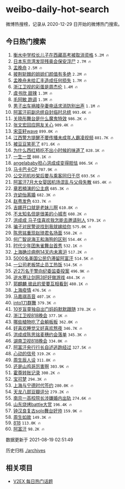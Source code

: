 # weibo-daily-hot-search

微博热搜榜，记录从 2020-12-29 日开始的微博热门搜索。

## 今日热门搜索

<!-- BEGIN -->

1. [衡水中学校长儿子在西藏高考被取消资格](https://s.weibo.com/weibo?q=%23%E8%A1%A1%E6%B0%B4%E4%B8%AD%E5%AD%A6%E6%A0%A1%E9%95%BF%E5%84%BF%E5%AD%90%E5%9C%A8%E8%A5%BF%E8%97%8F%E9%AB%98%E8%80%83%E8%A2%AB%E5%8F%96%E6%B6%88%E8%B5%84%E6%A0%BC%23&Refer=top) `5.2M 🔥`
1. [日本东京湾发现残奥会保安浮尸](https://s.weibo.com/weibo?q=%23%E6%97%A5%E6%9C%AC%E4%B8%9C%E4%BA%AC%E6%B9%BE%E5%8F%91%E7%8E%B0%E6%AE%8B%E5%A5%A5%E4%BC%9A%E4%BF%9D%E5%AE%89%E6%B5%AE%E5%B0%B8%23&Refer=top) `2.7M 🔥`
1. [孟晚舟](https://s.weibo.com/weibo?q=%E5%AD%9F%E6%99%9A%E8%88%9F&Refer=top) `2.5M 🔥`
1. [披荆斩棘的姐姐们颜值有多绝](https://s.weibo.com/weibo?q=%23%E6%8A%AB%E8%8D%86%E6%96%A9%E6%A3%98%E7%9A%84%E5%A7%90%E5%A7%90%E4%BB%AC%E9%A2%9C%E5%80%BC%E6%9C%89%E5%A4%9A%E7%BB%9D%23&Refer=top) `2.2M 🔥`
1. [孟晚舟未给汇丰造成任何损失](https://s.weibo.com/weibo?q=%23%E5%AD%9F%E6%99%9A%E8%88%9F%E6%9C%AA%E7%BB%99%E6%B1%87%E4%B8%B0%E9%80%A0%E6%88%90%E4%BB%BB%E4%BD%95%E6%8D%9F%E5%A4%B1%23&Refer=top) `1.7M 🔥`
1. [浙江卫视的彩蛋是周杰伦](https://s.weibo.com/weibo?q=%E6%B5%99%E6%B1%9F%E5%8D%AB%E8%A7%86%E7%9A%84%E5%BD%A9%E8%9B%8B%E6%98%AF%E5%91%A8%E6%9D%B0%E4%BC%A6&Refer=top) `1.4M 🔥`
1. [虞书欣 甜辣](https://s.weibo.com/weibo?q=%E8%99%9E%E4%B9%A6%E6%AC%A3%20%E7%94%9C%E8%BE%A3&Refer=top) `1.3M 🔥`
1. [毛阿敏 跑调](https://s.weibo.com/weibo?q=%E6%AF%9B%E9%98%BF%E6%95%8F%20%E8%B7%91%E8%B0%83&Refer=top) `1.3M 🔥`
1. [男子出车祸接孕妻电话求消防别出声](https://s.weibo.com/weibo?q=%23%E7%94%B7%E5%AD%90%E5%87%BA%E8%BD%A6%E7%A5%B8%E6%8E%A5%E5%AD%95%E5%A6%BB%E7%94%B5%E8%AF%9D%E6%B1%82%E6%B6%88%E9%98%B2%E5%88%AB%E5%87%BA%E5%A3%B0%23&Refer=top) `1.1M 🔥`
1. [阿富汗前副总统自封临时总统](https://s.weibo.com/weibo?q=%23%E9%98%BF%E5%AF%8C%E6%B1%97%E5%89%8D%E5%89%AF%E6%80%BB%E7%BB%9F%E8%87%AA%E5%B0%81%E4%B8%B4%E6%97%B6%E6%80%BB%E7%BB%9F%23&Refer=top) `993.4K 🔥`
1. [关晓彤舞台是什么魔鬼特效](https://s.weibo.com/weibo?q=%E5%85%B3%E6%99%93%E5%BD%A4%E8%88%9E%E5%8F%B0%E6%98%AF%E4%BB%80%E4%B9%88%E9%AD%94%E9%AC%BC%E7%89%B9%E6%95%88&Refer=top) `986.2K 🔥`
1. [张文宏回应网友关心](https://s.weibo.com/weibo?q=%23%E5%BC%A0%E6%96%87%E5%AE%8F%E5%9B%9E%E5%BA%94%E7%BD%91%E5%8F%8B%E5%85%B3%E5%BF%83%23&Refer=top) `909.4K 🔥`
1. [宋亚轩wave](https://s.weibo.com/weibo?q=%E5%AE%8B%E4%BA%9A%E8%BD%A9wave&Refer=top) `899.0K 🔥`
1. [江西警方提醒不要传播未成年人霸凌视频](https://s.weibo.com/weibo?q=%23%E6%B1%9F%E8%A5%BF%E8%AD%A6%E6%96%B9%E6%8F%90%E9%86%92%E4%B8%8D%E8%A6%81%E4%BC%A0%E6%92%AD%E6%9C%AA%E6%88%90%E5%B9%B4%E4%BA%BA%E9%9C%B8%E5%87%8C%E8%A7%86%E9%A2%91%23&Refer=top) `881.7K 🔥`
1. [被豆豆笑死了](https://s.weibo.com/weibo?q=%E8%A2%AB%E8%B1%86%E8%B1%86%E7%AC%91%E6%AD%BB%E4%BA%86&Refer=top) `871.6K 🔥`
1. [为什么西红柿吃不出小时候的味道了](https://s.weibo.com/weibo?q=%23%E4%B8%BA%E4%BB%80%E4%B9%88%E8%A5%BF%E7%BA%A2%E6%9F%BF%E5%90%83%E4%B8%8D%E5%87%BA%E5%B0%8F%E6%97%B6%E5%80%99%E7%9A%84%E5%91%B3%E9%81%93%E4%BA%86%23&Refer=top) `828.1K 🔥`
1. [一生一世](https://s.weibo.com/weibo?q=%E4%B8%80%E7%94%9F%E4%B8%80%E4%B8%96&Refer=top) `808.1K 🔥`
1. [angelababy担心洪成成变得胆怯](https://s.weibo.com/weibo?q=%23angelababy%E6%8B%85%E5%BF%83%E6%B4%AA%E6%88%90%E6%88%90%E5%8F%98%E5%BE%97%E8%83%86%E6%80%AF%23&Refer=top) `806.5K 🔥`
1. [马卡巴卡CP](https://s.weibo.com/weibo?q=%E9%A9%AC%E5%8D%A1%E5%B7%B4%E5%8D%A1CP&Refer=top) `707.9K 🔥`
1. [公交司机吵架后要与乘客同归于尽](https://s.weibo.com/weibo?q=%23%E5%85%AC%E4%BA%A4%E5%8F%B8%E6%9C%BA%E5%90%B5%E6%9E%B6%E5%90%8E%E8%A6%81%E4%B8%8E%E4%B9%98%E5%AE%A2%E5%90%8C%E5%BD%92%E4%BA%8E%E5%B0%BD%23&Refer=top) `693.5K 🔥`
1. [阿富汗7月大女婴因机场混乱与父母失散](https://s.weibo.com/weibo?q=%23%E9%98%BF%E5%AF%8C%E6%B1%977%E6%9C%88%E5%A4%A7%E5%A5%B3%E5%A9%B4%E5%9B%A0%E6%9C%BA%E5%9C%BA%E6%B7%B7%E4%B9%B1%E4%B8%8E%E7%88%B6%E6%AF%8D%E5%A4%B1%E6%95%A3%23&Refer=top) `685.4K 🔥`
1. [章若楠演的公主病](https://s.weibo.com/weibo?q=%23%E7%AB%A0%E8%8B%A5%E6%A5%A0%E6%BC%94%E7%9A%84%E5%85%AC%E4%B8%BB%E7%97%85%23&Refer=top) `685.3K 🔥`
1. [许幼怡离婚](https://s.weibo.com/weibo?q=%23%E8%AE%B8%E5%B9%BC%E6%80%A1%E7%A6%BB%E5%A9%9A%23&Refer=top) `682.3K 🔥`
1. [赵粤发色](https://s.weibo.com/weibo?q=%23%E8%B5%B5%E7%B2%A4%E5%8F%91%E8%89%B2%23&Refer=top) `633.7K 🔥`
1. [吉娜开口就是老妹儿啊](https://s.weibo.com/weibo?q=%23%E5%90%89%E5%A8%9C%E5%BC%80%E5%8F%A3%E5%B0%B1%E6%98%AF%E8%80%81%E5%A6%B9%E5%84%BF%E5%95%8A%23&Refer=top) `610.8K 🔥`
1. [不太知名但是很美的小城市](https://s.weibo.com/weibo?q=%23%E4%B8%8D%E5%A4%AA%E7%9F%A5%E5%90%8D%E4%BD%86%E6%98%AF%E5%BE%88%E7%BE%8E%E7%9A%84%E5%B0%8F%E5%9F%8E%E5%B8%82%23&Refer=top) `608.2K 🔥`
1. [洪成成 马子佳喜欢我怎能去邀请别人](https://s.weibo.com/weibo?q=%E6%B4%AA%E6%88%90%E6%88%90%20%E9%A9%AC%E5%AD%90%E4%BD%B3%E5%96%9C%E6%AC%A2%E6%88%91%E6%80%8E%E8%83%BD%E5%8E%BB%E9%82%80%E8%AF%B7%E5%88%AB%E4%BA%BA&Refer=top) `579.1K 🔥`
1. [骗子对民警说找到我就嫁给你](https://s.weibo.com/weibo?q=%E9%AA%97%E5%AD%90%E5%AF%B9%E6%B0%91%E8%AD%A6%E8%AF%B4%E6%89%BE%E5%88%B0%E6%88%91%E5%B0%B1%E5%AB%81%E7%BB%99%E4%BD%A0&Refer=top) `575.0K 🔥`
1. [陈思铭重现赵琦君名场面](https://s.weibo.com/weibo?q=%23%E9%99%88%E6%80%9D%E9%93%AD%E9%87%8D%E7%8E%B0%E8%B5%B5%E7%90%A6%E5%90%9B%E5%90%8D%E5%9C%BA%E9%9D%A2%23&Refer=top) `558.2K 🔥`
1. [何广智说海王和海狗的区别](https://s.weibo.com/weibo?q=%23%E4%BD%95%E5%B9%BF%E6%99%BA%E8%AF%B4%E6%B5%B7%E7%8E%8B%E5%92%8C%E6%B5%B7%E7%8B%97%E7%9A%84%E5%8C%BA%E5%88%AB%23&Refer=top) `554.4K 🔥`
1. [时代少年团朱雀舞台首秀](https://s.weibo.com/weibo?q=%23%E6%97%B6%E4%BB%A3%E5%B0%91%E5%B9%B4%E5%9B%A2%E6%9C%B1%E9%9B%80%E8%88%9E%E5%8F%B0%E9%A6%96%E7%A7%80%23&Refer=top) `532.1K 🔥`
1. [上海确诊病例14天内未离沪](https://s.weibo.com/weibo?q=%23%E4%B8%8A%E6%B5%B7%E7%A1%AE%E8%AF%8A%E7%97%85%E4%BE%8B14%E5%A4%A9%E5%86%85%E6%9C%AA%E7%A6%BB%E6%B2%AA%23&Refer=top) `517.2K 🔥`
1. [5000名美国公民仍滞留阿富汗](https://s.weibo.com/weibo?q=%235000%E5%90%8D%E7%BE%8E%E5%9B%BD%E5%85%AC%E6%B0%91%E4%BB%8D%E6%BB%9E%E7%95%99%E9%98%BF%E5%AF%8C%E6%B1%97%23&Refer=top) `514.5K 🔥`
1. [一公司老板禁止员工热饭](https://s.weibo.com/weibo?q=%23%E4%B8%80%E5%85%AC%E5%8F%B8%E8%80%81%E6%9D%BF%E7%A6%81%E6%AD%A2%E5%91%98%E5%B7%A5%E7%83%AD%E9%A5%AD%23&Refer=top) `514.5K 🔥`
1. [近2万名干警向纪委监委投案](https://s.weibo.com/weibo?q=%E8%BF%912%E4%B8%87%E5%90%8D%E5%B9%B2%E8%AD%A6%E5%90%91%E7%BA%AA%E5%A7%94%E7%9B%91%E5%A7%94%E6%8A%95%E6%A1%88&Refer=top) `496.9K 🔥`
1. [逆水寒让剑网3好好做游戏](https://s.weibo.com/weibo?q=%23%E9%80%86%E6%B0%B4%E5%AF%92%E8%AE%A9%E5%89%91%E7%BD%913%E5%A5%BD%E5%A5%BD%E5%81%9A%E6%B8%B8%E6%88%8F%23&Refer=top) `484.3K 🔥`
1. [郭麒麟 彼此的爱要互相看到](https://s.weibo.com/weibo?q=%E9%83%AD%E9%BA%92%E9%BA%9F%20%E5%BD%BC%E6%AD%A4%E7%9A%84%E7%88%B1%E8%A6%81%E4%BA%92%E7%9B%B8%E7%9C%8B%E5%88%B0&Refer=top) `480.1K 🔥`
1. [上海疫情](https://s.weibo.com/weibo?q=%E4%B8%8A%E6%B5%B7%E7%96%AB%E6%83%85&Refer=top) `476.5K 🔥`
1. [马嘉祺高音](https://s.weibo.com/weibo?q=%23%E9%A9%AC%E5%98%89%E7%A5%BA%E9%AB%98%E9%9F%B3%23&Refer=top) `407.1K 🔥`
1. [into1刀群舞](https://s.weibo.com/weibo?q=%23into1%E5%88%80%E7%BE%A4%E8%88%9E%23&Refer=top) `379.3K 🔥`
1. [10岁盲童独自出门妈妈默默跟随](https://s.weibo.com/weibo?q=%2310%E5%B2%81%E7%9B%B2%E7%AB%A5%E7%8B%AC%E8%87%AA%E5%87%BA%E9%97%A8%E5%A6%88%E5%A6%88%E9%BB%98%E9%BB%98%E8%B7%9F%E9%9A%8F%23&Refer=top) `378.2K 🔥`
1. [浙江卫视818晚会](https://s.weibo.com/weibo?q=%E6%B5%99%E6%B1%9F%E5%8D%AB%E8%A7%86818%E6%99%9A%E4%BC%9A&Refer=top) `377.1K 🔥`
1. [哪些植物吃了会躺板板](https://s.weibo.com/weibo?q=%23%E5%93%AA%E4%BA%9B%E6%A4%8D%E7%89%A9%E5%90%83%E4%BA%86%E4%BC%9A%E8%BA%BA%E6%9D%BF%E6%9D%BF%23&Refer=top) `362.0K 🔥`
1. [好喜欢睡觉又好喜欢熬夜](https://s.weibo.com/weibo?q=%23%E5%A5%BD%E5%96%9C%E6%AC%A2%E7%9D%A1%E8%A7%89%E5%8F%88%E5%A5%BD%E5%96%9C%E6%AC%A2%E7%86%AC%E5%A4%9C%23&Refer=top) `346.7K 🔥`
1. [洪成成陈思铭麦穗约会落单](https://s.weibo.com/weibo?q=%E6%B4%AA%E6%88%90%E6%88%90%E9%99%88%E6%80%9D%E9%93%AD%E9%BA%A6%E7%A9%97%E7%BA%A6%E4%BC%9A%E8%90%BD%E5%8D%95&Refer=top) `345.3K 🔥`
1. [湖南卫视818晚会](https://s.weibo.com/weibo?q=%E6%B9%96%E5%8D%97%E5%8D%AB%E8%A7%86818%E6%99%9A%E4%BC%9A&Refer=top) `334.0K 🔥`
1. [阿富汗央行行长自述逃跑经过](https://s.weibo.com/weibo?q=%23%E9%98%BF%E5%AF%8C%E6%B1%97%E5%A4%AE%E8%A1%8C%E8%A1%8C%E9%95%BF%E8%87%AA%E8%BF%B0%E9%80%83%E8%B7%91%E7%BB%8F%E8%BF%87%23&Refer=top) `327.5K 🔥`
1. [心动的信号](https://s.weibo.com/weibo?q=%E5%BF%83%E5%8A%A8%E7%9A%84%E4%BF%A1%E5%8F%B7&Refer=top) `319.2K 🔥`
1. [周生辰人设](https://s.weibo.com/weibo?q=%23%E5%91%A8%E7%94%9F%E8%BE%B0%E4%BA%BA%E8%AE%BE%23&Refer=top) `311.8K 🔥`
1. [还是山鸡哥厉害啊](https://s.weibo.com/weibo?q=%23%E8%BF%98%E6%98%AF%E5%B1%B1%E9%B8%A1%E5%93%A5%E5%8E%89%E5%AE%B3%E5%95%8A%23&Refer=top) `303.9K 🔥`
1. [霍尊转账记录](https://s.weibo.com/weibo?q=%23%E9%9C%8D%E5%B0%8A%E8%BD%AC%E8%B4%A6%E8%AE%B0%E5%BD%95%23&Refer=top) `300.2K 🔥`
1. [宝可梦](https://s.weibo.com/weibo?q=%E5%AE%9D%E5%8F%AF%E6%A2%A6&Refer=top) `294.3K 🔥`
1. [上海与宁德时代签约](https://s.weibo.com/weibo?q=%23%E4%B8%8A%E6%B5%B7%E4%B8%8E%E5%AE%81%E5%BE%B7%E6%97%B6%E4%BB%A3%E7%AD%BE%E7%BA%A6%23&Refer=top) `280.0K 🔥`
1. [天龙八部豆瓣评分](https://s.weibo.com/weibo?q=%23%E5%A4%A9%E9%BE%99%E5%85%AB%E9%83%A8%E8%B1%86%E7%93%A3%E8%AF%84%E5%88%86%23&Refer=top) `279.2K 🔥`
1. [南京一高校院长涉嫌婚内出轨](https://s.weibo.com/weibo?q=%23%E5%8D%97%E4%BA%AC%E4%B8%80%E9%AB%98%E6%A0%A1%E9%99%A2%E9%95%BF%E6%B6%89%E5%AB%8C%E5%A9%9A%E5%86%85%E5%87%BA%E8%BD%A8%23&Refer=top) `274.6K 🔥`
1. [山东烧烤battle大赏](https://s.weibo.com/weibo?q=%E5%B1%B1%E4%B8%9C%E7%83%A7%E7%83%A4battle%E5%A4%A7%E8%B5%8F&Refer=top) `196.4K 🔥`
1. [钟汉良复古solo舞台好帅](https://s.weibo.com/weibo?q=%23%E9%92%9F%E6%B1%89%E8%89%AF%E5%A4%8D%E5%8F%A4solo%E8%88%9E%E5%8F%B0%E5%A5%BD%E5%B8%85%23&Refer=top) `159.9K 🔥`
1. [周生如故](https://s.weibo.com/weibo?q=%E5%91%A8%E7%94%9F%E5%A6%82%E6%95%85&Refer=top) `149.3K 🔥`
1. [818](https://s.weibo.com/weibo?q=818&Refer=top) `113.0K 🔥`
1. [阿富汗](https://s.weibo.com/weibo?q=%E9%98%BF%E5%AF%8C%E6%B1%97&Refer=top) `98.2K 🔥`

数据更新于 2021-08-19 02:51:49

<!-- END -->

历史归档 [./archives](./archives)

## 相关项目

- [V2EX 每日热门话题](https://github.com/boojack/v2ex-daily-hot-topic)
